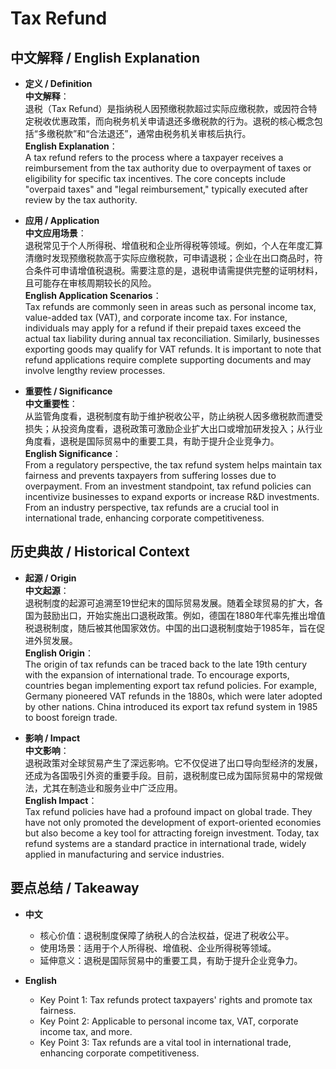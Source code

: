 # Tax Refund

## 中文解释 / English Explanation

* **定义 / Definition**  
  **中文解释**：  
  退税（Tax Refund）是指纳税人因预缴税款超过实际应缴税款，或因符合特定税收优惠政策，而向税务机关申请退还多缴税款的行为。退税的核心概念包括“多缴税款”和“合法退还”，通常由税务机关审核后执行。  
  **English Explanation**：  
  A tax refund refers to the process where a taxpayer receives a reimbursement from the tax authority due to overpayment of taxes or eligibility for specific tax incentives. The core concepts include "overpaid taxes" and "legal reimbursement," typically executed after review by the tax authority.

* **应用 / Application**  
  **中文应用场景**：  
  退税常见于个人所得税、增值税和企业所得税等领域。例如，个人在年度汇算清缴时发现预缴税款高于实际应缴税款，可申请退税；企业在出口商品时，符合条件可申请增值税退税。需要注意的是，退税申请需提供完整的证明材料，且可能存在审核周期较长的风险。  
  **English Application Scenarios**：  
  Tax refunds are commonly seen in areas such as personal income tax, value-added tax (VAT), and corporate income tax. For instance, individuals may apply for a refund if their prepaid taxes exceed the actual tax liability during annual tax reconciliation. Similarly, businesses exporting goods may qualify for VAT refunds. It is important to note that refund applications require complete supporting documents and may involve lengthy review processes.

* **重要性 / Significance**  
  **中文重要性**：  
  从监管角度看，退税制度有助于维护税收公平，防止纳税人因多缴税款而遭受损失；从投资角度看，退税政策可激励企业扩大出口或增加研发投入；从行业角度看，退税是国际贸易中的重要工具，有助于提升企业竞争力。  
  **English Significance**：  
  From a regulatory perspective, the tax refund system helps maintain tax fairness and prevents taxpayers from suffering losses due to overpayment. From an investment standpoint, tax refund policies can incentivize businesses to expand exports or increase R&D investments. From an industry perspective, tax refunds are a crucial tool in international trade, enhancing corporate competitiveness.

## 历史典故 / Historical Context

* **起源 / Origin**  
  **中文起源**：  
  退税制度的起源可追溯至19世纪末的国际贸易发展。随着全球贸易的扩大，各国为鼓励出口，开始实施出口退税政策。例如，德国在1880年代率先推出增值税退税制度，随后被其他国家效仿。中国的出口退税制度始于1985年，旨在促进外贸发展。  
  **English Origin**：  
  The origin of tax refunds can be traced back to the late 19th century with the expansion of international trade. To encourage exports, countries began implementing export tax refund policies. For example, Germany pioneered VAT refunds in the 1880s, which were later adopted by other nations. China introduced its export tax refund system in 1985 to boost foreign trade.

* **影响 / Impact**  
  **中文影响**：  
  退税政策对全球贸易产生了深远影响。它不仅促进了出口导向型经济的发展，还成为各国吸引外资的重要手段。目前，退税制度已成为国际贸易中的常规做法，尤其在制造业和服务业中广泛应用。  
  **English Impact**：  
  Tax refund policies have had a profound impact on global trade. They have not only promoted the development of export-oriented economies but also become a key tool for attracting foreign investment. Today, tax refund systems are a standard practice in international trade, widely applied in manufacturing and service industries.

## 要点总结 / Takeaway

* **中文**  
  - 核心价值：退税制度保障了纳税人的合法权益，促进了税收公平。  
  - 使用场景：适用于个人所得税、增值税、企业所得税等领域。  
  - 延伸意义：退税是国际贸易中的重要工具，有助于提升企业竞争力。  

* **English**  
  - Key Point 1: Tax refunds protect taxpayers' rights and promote tax fairness.  
  - Key Point 2: Applicable to personal income tax, VAT, corporate income tax, and more.  
  - Key Point 3: Tax refunds are a vital tool in international trade, enhancing corporate competitiveness.